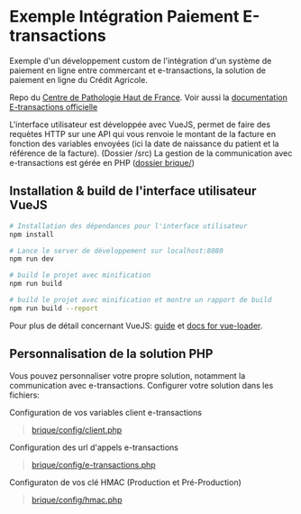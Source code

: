 # Exemple Intégration Paiement E-transactions
Exemple d'un développement custom de l'intégration d'un système de paiement en ligne entre commercant et e-transactions, la solution de paiement en ligne du Crédit Agricole.

Repo du [Centre de Pathologie Haut de France](https://www.anapath.fr).
Voir aussi la [documentation E-transactions officielle](https://www.e-transactions.fr/pages/global.php?page=telechargement)

L'interface utilisateur est développée avec VueJS, permet de faire des requètes HTTP sur une API qui vous renvoie le montant de la facture en fonction des variables envoyées (ici la date de naissance du patient et la référence de la facture). (Dossier /src)
La gestion de la communication avec e-transactions est gérée en PHP ([dossier brique/](brique/))

## Installation & build de l'interface utilisateur VueJS

``` bash
# Installation des dépendances pour l'interface utilisateur
npm install

# Lance le server de développement sur localhost:8080
npm run dev

# build le projet avec minification
npm run build

# build le projet avec minification et montre un rapport de build
npm run build --report
```
Pour plus de détail concernant VueJS: [guide](http://vuejs-templates.github.io/webpack/) et [docs for vue-loader](http://vuejs.github.io/vue-loader).

## Personnalisation de la solution PHP
Vous pouvez personnaliser votre propre solution, notamment la communication avec e-transactions.
Configurer votre solution dans les fichiers:

Configuration de vos variables client e-transactions
> [brique/config/client.php](brique/config/client.php)

Configuration des url d'appels e-transactions
> [brique/config/e-transactions.php](brique/config/e-transactions.php)

Configuraton de vos clé HMAC (Production et Pré-Production)
> [brique/config/hmac.php](brique/config/hmac.php)
